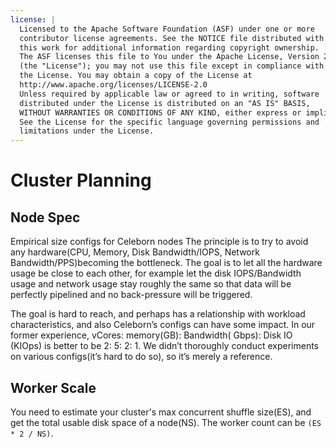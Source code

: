 ```yaml
---
license: |
  Licensed to the Apache Software Foundation (ASF) under one or more
  contributor license agreements. See the NOTICE file distributed with
  this work for additional information regarding copyright ownership.
  The ASF licenses this file to You under the Apache License, Version 2.0
  (the "License"); you may not use this file except in compliance with
  the License. You may obtain a copy of the License at
  http://www.apache.org/licenses/LICENSE-2.0
  Unless required by applicable law or agreed to in writing, software
  distributed under the License is distributed on an "AS IS" BASIS,
  WITHOUT WARRANTIES OR CONDITIONS OF ANY KIND, either express or implied.
  See the License for the specific language governing permissions and
  limitations under the License.
---
```


# Cluster Planning

## Node Spec

Empirical size configs for Celeborn nodes
The principle is to try to avoid any hardware(CPU, Memory, Disk Bandwidth/IOPS, Network
Bandwidth/PPS)becoming the bottleneck.
The goal is to let all the hardware usage be close to each other, for example let the disk
IOPS/Bandwidth usage and network usage stay roughly the same so that data will be perfectly
pipelined and no back-pressure will be triggered.

The goal is hard to reach, and perhaps has a relationship with workload characteristics, and also
Celeborn’s configs can have some impact. In our former experience, vCores: memory(GB):  Bandwidth(
Gbps): Disk IO (KIOps) is better to be 2: 5: 2: 1.
We didn’t thoroughly conduct experiments on various configs(it’s hard to do so), so it’s merely a
reference.

## Worker Scale

You need to estimate your cluster's max concurrent shuffle size(ES), and get the total usable disk
space of a node(NS). The worker count can be `(ES * 2 / NS)`.
